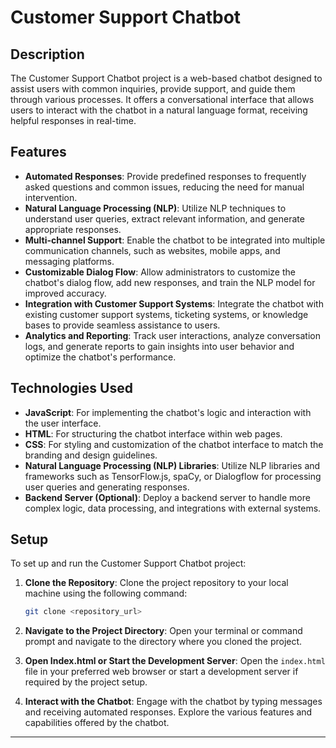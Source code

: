 # Customer Support Chatbot

## Description

The Customer Support Chatbot project is a web-based chatbot designed to assist users with common inquiries, provide support, and guide them through various processes. It offers a conversational interface that allows users to interact with the chatbot in a natural language format, receiving helpful responses in real-time.

## Features

- **Automated Responses**: Provide predefined responses to frequently asked questions and common issues, reducing the need for manual intervention.
- **Natural Language Processing (NLP)**: Utilize NLP techniques to understand user queries, extract relevant information, and generate appropriate responses.
- **Multi-channel Support**: Enable the chatbot to be integrated into multiple communication channels, such as websites, mobile apps, and messaging platforms.
- **Customizable Dialog Flow**: Allow administrators to customize the chatbot's dialog flow, add new responses, and train the NLP model for improved accuracy.
- **Integration with Customer Support Systems**: Integrate the chatbot with existing customer support systems, ticketing systems, or knowledge bases to provide seamless assistance to users.
- **Analytics and Reporting**: Track user interactions, analyze conversation logs, and generate reports to gain insights into user behavior and optimize the chatbot's performance.

## Technologies Used

- **JavaScript**: For implementing the chatbot's logic and interaction with the user interface.
- **HTML**: For structuring the chatbot interface within web pages.
- **CSS**: For styling and customization of the chatbot interface to match the branding and design guidelines.
- **Natural Language Processing (NLP) Libraries**: Utilize NLP libraries and frameworks such as TensorFlow.js, spaCy, or Dialogflow for processing user queries and generating responses.
- **Backend Server (Optional)**: Deploy a backend server to handle more complex logic, data processing, and integrations with external systems.

## Setup

To set up and run the Customer Support Chatbot project:

1. **Clone the Repository**: Clone the project repository to your local machine using the following command:

   ```bash
   git clone <repository_url>
   ```

2. **Navigate to the Project Directory**: Open your terminal or command prompt and navigate to the directory where you cloned the project.

3. **Open Index.html or Start the Development Server**: Open the `index.html` file in your preferred web browser or start a development server if required by the project setup.

4. **Interact with the Chatbot**: Engage with the chatbot by typing messages and receiving automated responses. Explore the various features and capabilities offered by the chatbot.

---

